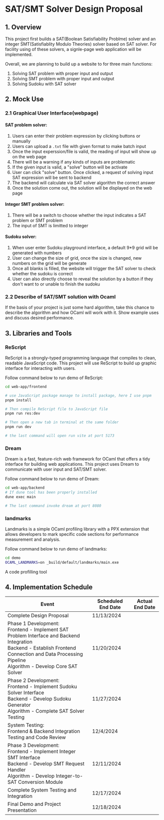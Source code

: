 # SAT/SMT Solver Design Proposal
## 1. Overview
This project first builds a SAT(Boolean Satisfiability Problme) solver and an integer SMT(Satisfiablity Modulo Theories) solver based on SAT solver. For facility using of these solvers, a signle-page web application will be implemented.

Overall, we are planning to build up a website to for three main functions: 
1. Solving SAT problem with proper input and output 
2. Solving SMT problem with proper input and output
3. Solving Sudoku with SAT solver 


## 2. Mock Use
### 2.1 Graphical User Interface(webpage)

#### SAT problem solver:
1. Users can enter their problem expression by clicking buttons or manually 
2. Users can upload a `.txt` file with given format to make batch input
3. Once the input experssion/file is valid, the reading of input will show up on the web page
4. There will be a warning if any kinds of inputs are problematic
5. If the given input is valid, a "solve" button will be activate
6. User can click "solve" button. Once clicked, a request of solving input SAT expression will be sent to backend
7. The backend will calculate via SAT solver algorithm the correct answer
8. Once the solution come out, the solution will be displayed on the web page

#### Integer SMT problem solver:
1. There will be a switch to choose whether the input indicates a SAT problem or SMT problem
2. The input of SMT is limitted to integer

#### Sudoku solver:
1. When user enter Sudoku playground interface, a default 9*9 grid will be generated with numbers
2. User can change the size of grid, once the size is changed, new numbers on the grid will be generate
3. Once all blanks is filled, the website will trigger the SAT solver to check whether the sudoku is correct
4. User can also directly choose to reveal the solution by a button if they don't want to or unable to finish the sudoku

### 2.2 Describe of SAT/SMT solution with Ocaml
If the basis of your project is just some hard algorithm, take this chance to describe the algorithm and how OCaml will work with it. Show example uses and discuss desired performance.

## 3. Libraries and Tools

### ReScript
ReScript is a strongly-typed programming language that compiles to clean, readable JavaScript code. This project will use ReScript to build up graphic interface for interacting with users. 

Follow command below to run demo of ReScript:
```bash
cd web-app/frontend

# use JavaScript package manage to install package, here I use pnpm 
pnpm install

# Then compile ReScript file to JavaScript file
pnpm run res:dev 

# Then open a new tab in terminal at the same folder 
pnpm run dev

# the last command will open run vite at port 5173
```

### Dream
Dream is a fast, feature-rich web framework for OCaml that offers a tidy interface for building web applications. This project uses Dream to communicate with user input and SAT/SMT solver.

Follow command below to run demo of Dream:
```bash
cd web-app/backend
# If dune tool has been properly installed
dune exec main

# The last command invoke dream at port 8080
```

### landmarks
Landmarks is a simple OCaml profiling library with a PPX extension that allows developers to mark specific code sections for performance measurement and analysis.

Follow command below to run demo of landmarks:
```bash
cd demo
OCAML_LANDMARKS=on _build/default/landmarks/main.exe
```

A code profilling tool


## 4. Implementation Schedule
| Event | Scheduled End Date | Actual End Date |
|--------|------------------|----------------|
| Complete Design Proposal | 11/13/2024 | |
| Phase 1 Development:<br>Frontend - Implement SAT Problem Interface and Backend Integration<br>Backend - Establish Frontend Connection and Data Processing Pipeline<br>Algorithm - Develop Core SAT Solver | 11/20/2024 | |
| Phase 2 Development:<br>Frontend - Implement Sudoku Solver Interface<br>Backend - Develop Sudoku Generator<br>Algorithm - Complete SAT Solver Testing | 11/27/2024 | |
| System Testing:<br>Frontend & Backend Integration Testing and Code Review | 12/4/2024 | |
| Phase 3 Development:<br>Frontend - Implement Integer SMT Interface<br>Backend - Develop SMT Request Handler<br>Algorithm - Develop Integer-to-SAT Conversion Module | 12/11/2024 | |
| Complete System Testing and Integration | 12/17/2024 | |
| Final Demo and Project Presentation | 12/18/2024 | |
